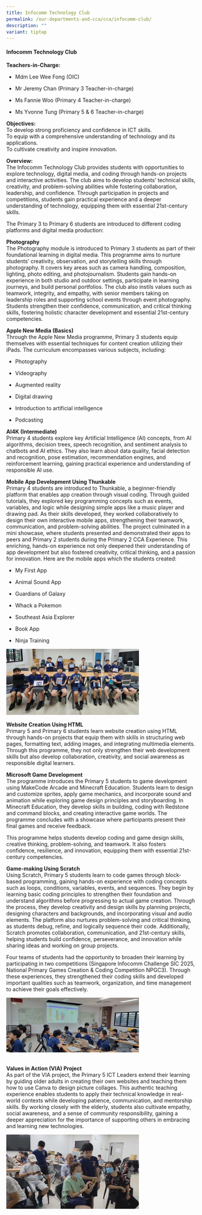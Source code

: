 ```yaml
---
title: Infocomm Technology Club
permalink: /our-departments-and-cca/cca/infocomm-club/
description: ""
variant: tiptap
---
```

<h4>Infocomm Technology Club</h4>
<p><strong>Teachers-in-Charge:</strong>
</p>
<ul data-tight="true" class="tight">
<li>
<p>Mdm Lee Wee Fong (OIC)</p>
</li>
<li>
<p>Mr Jeremy Chan (Primary 3 Teacher-in-charge)</p>
</li>
<li>
<p>Ms Fannie Woo (Primary 4 Teacher-in-charge)</p>
</li>
<li>
<p>Ms Yvonne Tung (Primary 5 &amp; 6 Teacher-in-charge)</p>
</li>
</ul>
<p></p>
<p><strong>Objectives:</strong>
<br>To develop strong proficiency and confidence in ICT skills.
<br>To equip with a comprehensive understanding of technology and its applications.
<br>To cultivate creativity and inspire innovation.</p>
<p></p>
<p><strong>Overview:</strong>
<br>The Infocomm Technology Club provides students with opportunities to explore
technology, digital media, and coding through hands-on projects and interactive
activities. The club aims to develop students’ technical skills, creativity,
and problem-solving abilities while fostering collaboration, leadership,
and confidence. Through participation in projects and competitions, students
gain practical experience and a deeper understanding of technology, equipping
them with essential 21st-century skills.</p>
<p>The Primary 3 to Primary 6 students are introduced to different coding
platforms and digital media production:</p>
<p></p>
<p><strong>Photography</strong>
<br>The Photography module is introduced to Primary 3 students as part of
their foundational learning in digital media. This programme aims to nurture
students’ creativity, observation, and storytelling skills through photography.
It covers key areas such as camera handling, composition, lighting, photo
editing, and photojournalism. Students gain hands-on experience in both
studio and outdoor settings, participate in learning journeys, and build
personal portfolios. The club also instils values such as teamwork, integrity,
and empathy, with senior members taking on leadership roles and supporting
school events through event photography. Students strengthen their confidence,
communication, and critical thinking skills, fostering holistic character
development and essential 21st-century competencies.</p>
<p></p>
<p><strong>Apple New Media (Basics)</strong>
<br>Through the Apple New Media programme, Primary 3 students equip themselves
with essential techniques for content creation utilizing their iPads. The
curriculum encompasses various subjects, including:</p>
<ul>
<li>
<p>Photography</p>
</li>
<li>
<p>Videography</p>
</li>
<li>
<p>Augmented reality</p>
</li>
<li>
<p>Digital drawing</p>
</li>
<li>
<p>Introduction to artificial intelligence</p>
</li>
<li>
<p>Podcasting</p>
</li>
</ul>
<p></p>
<p><strong>AI4K (Intermediate)</strong>
<br>Primary 4 students explore key Artificial Intelligence (AI) concepts,
from AI algorithms, decision trees, speech recognition, and sentiment analysis
to chatbots and AI ethics. They also learn about data quality, facial detection
and recognition, pose estimation, recommendation engines, and reinforcement
learning, gaining practical experience and understanding of responsible
AI use.</p>
<p></p>
<p><strong>Mobile App Development Using Thunkable</strong>
<br>Primary 4 students are introduced to Thunkable, a beginner-friendly platform
that enables app creation through visual coding. Through guided tutorials,
they explored key programming concepts such as events, variables, and logic
while designing simple apps like a music player and drawing pad. As their
skills developed, they worked collaboratively to design their own interactive
mobile apps, strengthening their teamwork, communication, and problem-solving
abilities. The project culminated in a mini showcase, where students presented
and demonstrated their apps to peers and Primary 2 students during the
Primary 2 CCA Experience. This enriching, hands-on experience not only
deepened their understanding of app development but also fostered creativity,
critical thinking, and a passion for innovation. Here are the mobile apps
which the students created:</p>
<ul data-tight="true" class="tight">
<li>
<p>My First App</p>
</li>
<li>
<p>Animal Sound App</p>
</li>
<li>
<p>Guardians of Galaxy</p>
</li>
<li>
<p>Whack a Pokemon</p>
</li>
<li>
<p>Southeast Asia Explorer</p>
</li>
<li>
<p>Book App</p>
</li>
<li>
<p>Ninja Training</p>
</li>
</ul>
<p></p>
<div class="isomer-image-wrapper">
<img style="width: 70%;" height="auto" width="100%" alt="" src="/images/Infocomm CCA/Mobile_App_Dev.jpg">
</div>
<p></p>
<p><strong>Website Creation Using HTML</strong>
<br>Primary 5 and Primary 6 students learn website creation using HTML through
hands-on projects that equip them with skills in structuring web pages,
formatting text, adding images, and integrating multimedia elements. Through
this programme, they not only strengthen their web development skills but
also develop collaboration, creativity, and social awareness as responsible
digital learners.</p>
<p></p>
<p><strong>Microsoft Game Development</strong>
<br>The programme introduces the Primary 5 students to game development using
MakeCode Arcade and Minecraft Education. Students learn to design and customize
sprites, apply game mechanics, and incorporate sound and animation while
exploring game design principles and storyboarding. In Minecraft Education,
they develop skills in building, coding with Redstone and command blocks,
and creating interactive game worlds. The programme concludes with a showcase
where participants present their final games and receive feedback.</p>
<p>This programme helps students develop coding and game design skills, creative
thinking, problem-solving, and teamwork. It also fosters confidence, resilience,
and innovation, equipping them with essential 21st-century competencies.</p>
<p></p>
<p><strong>Game-making Using Scratch</strong>
<br>Using Scratch, Primary 5 students learn to code games through block-based
programming, gaining hands-on experience with coding concepts such as loops,
conditions, variables, events, and sequences. They begin by learning basic
coding principles to strengthen their foundation and understand algorithms
before progressing to actual game creation. Through the process, they develop
creativity and design skills by planning projects, designing characters
and backgrounds, and incorporating visual and audio elements. The platform
also nurtures problem-solving and critical thinking, as students debug,
refine, and logically sequence their code. Additionally, Scratch promotes
collaboration, communication, and 21st-century skills, helping students
build confidence, perseverance, and innovation while sharing ideas and
working on group projects.</p>
<p>Four teams of students had the opportunity to broaden their learning by
participating in two competitions (Singapore Infocomm Challenge SIC 2025,
National Primary Games Creation &amp; Coding Competition NPGC3). Through
these experiences, they strengthened their coding skills and developed
important qualities such as teamwork, organization, and time management
to achieve their goals effectively.</p>
<p></p>
<div class="isomer-image-wrapper">
<img style="width: 70%;" height="auto" width="100%" alt="" src="/images/Infocomm CCA/Game_Making.jpg">
</div>
<p>
<br><strong>Values in Action (VIA) Project</strong>
<br>As part of the VIA project, the Primary 5 ICT Leaders extend their learning
by guiding older adults in creating their own websites and teaching them
how to use Canva to design picture collages. This authentic teaching experience
enables students to apply their technical knowledge in real-world contexts
while developing patience, communication, and mentorship skills. By working
closely with the elderly, students also cultivate empathy, social awareness,
and a sense of community responsibility, gaining a deeper appreciation
for the importance of supporting others in embracing and learning new technologies.</p>
<p></p>
<div class="isomer-image-wrapper">
<img style="width: 70%;" height="auto" width="100%" alt="" src="/images/Infocomm CCA/VIA.jpg">
</div>
<p></p>